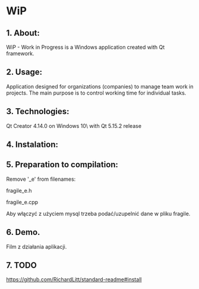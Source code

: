 # WiP

## 1. About:
WiP - Work in Progress is a Windows application created with Qt framework.

## 2. Usage:
Application designed for organizations (companies) to manage team work in projects.
The main purpose is to control working time for individual tasks.

## 3. Technologies:
Qt Creator 4.14.0 on Windows 10\ 
with Qt 5.15.2 release

## 4. Instalation:

## 5. Preparation to compilation:
Remove '_e' from filenames:

fragile_e.h

fragile_e.cpp


Aby włączyć z użyciem mysql trzeba podać/uzupelnić dane w pliku fragile.


## 6. Demo. 
Film z działania aplikacji.

## 7. TODO

https://github.com/RichardLitt/standard-readme#install
